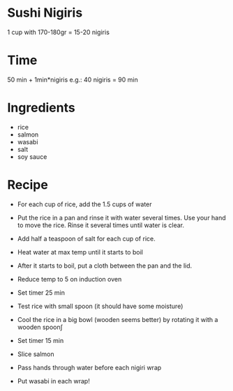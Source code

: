 
# Sushi Nigiris
1 cup with 170-180gr = 15-20 nigiris

# Time
50 min + 1min*nigiris
e.g.: 40 nigiris = 90 min

# Ingredients
- rice
- salmon
- wasabi
- salt
- soy sauce

# Recipe

- For each cup of rice, add the 1.5 cups of water
- Put the rice in a pan and rinse it with water several times.
	Use your hand to move the rice. Rinse it several times until water is clear.
- Add half a teaspoon of salt for each cup of rice.
- Heat water at max temp until it starts to boil
- After it starts to boil, put a cloth between the pan and the lid.
- Reduce temp to 5 on induction oven
- Set timer 25 min
- Test rice with small spoon (it should have some moisture)
- Cool the rice in a big bowl (wooden seems better) by rotating it with a wooden spoon∫
- Set timer 15 min


- Slice salmon

- Pass hands through water before each nigiri wrap
- Put wasabi in each wrap!
